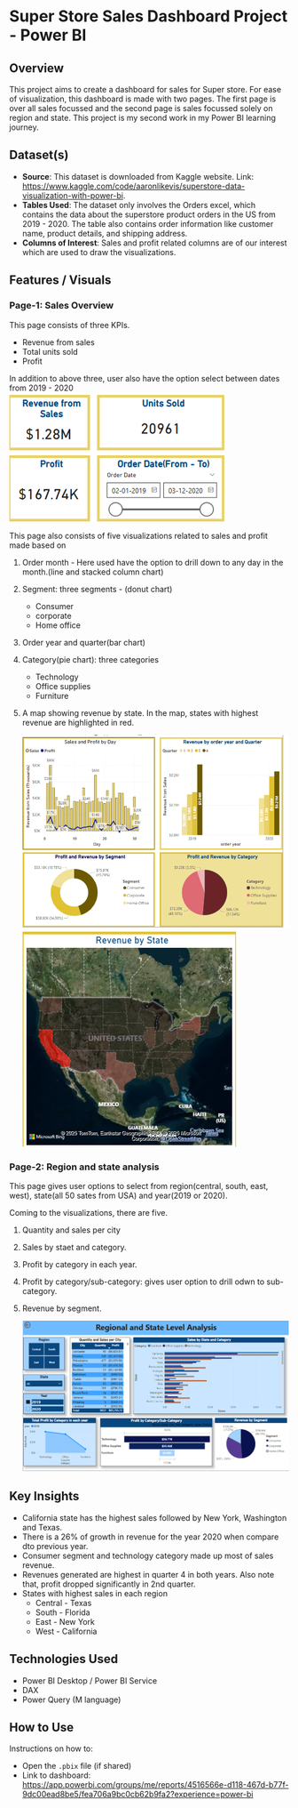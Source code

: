 # Super Store Sales Dashboard Project - Power BI

## Overview
This project aims to create a dashboard for sales for Super store. For ease of visualization, this dashboard is made with two pages. The first page is over all sales focussed and the second page is sales focussed solely on region and state. This project is my second work in my Power BI learning journey. 

## Dataset(s)
- **Source**: This dataset is downloaded from Kaggle website. Link: https://www.kaggle.com/code/aaronlikevis/superstore-data-visualization-with-power-bi. 
- **Tables Used**: The dataset only involves the Orders excel, which contains the data about the superstore product orders in the US from 2019 - 2020. The table also contains order information like customer name, product details, and shipping address.
- **Columns of Interest**: Sales and profit related columns are of our interest which are used to draw the visualizations.

## Features / Visuals
### Page-1: Sales Overview

This page consists of three KPIs.
- Revenue from sales
- Total units sold
- Profit

In addition to above three, user also have the option select between dates from 2019 - 2020
    ![alt text](KPIs.png)

This page also consists of five visualizations related to sales and profit made based on 

1. Order month - Here used have the option to drill down to any day in the month.(line and stacked column chart)

2. Segment: three segments - (donut chart)
    - Consumer
    - corporate
    - Home office

3. Order year and quarter(bar chart)

4. Category(pie chart): three categories
    - Technology
    - Office supplies
    - Furniture
5. A map showing revenue by state. In the map, states with highest revenue are highlighted in red.

    ![alt text](visuals_page1.png)
    ![alt text](map_page1.png)

### Page-2: Region and state analysis
This page gives user options to select from region(central, south, east, west), state(all 50 sates from USA) and year(2019 or 2020).

Coming to the visualizations, there are five.
1. Quantity and sales per city
2. Sales by staet and category.
3. Profit by category in each year.
4. Profit by category/sub-category: gives user option to drill odwn to sub-category.
5. Revenue by segment.

    ![alt text](image.png)

## Key Insights
- California state has the highest sales followed by New York, Washington and Texas.
- There is a 26% of growth in revenue for the year 2020 when compare dto previous year.
- Consumer segment and technology category made up most of sales revenue. 
- Revenues generated are highest in quarter 4 in both years. Also note that, profit dropped significantly in 2nd quarter.
- States with highest sales in each region
    - Central - Texas
    - South - Florida
    - East - New York
    - West - California

## Technologies Used
- Power BI Desktop / Power BI Service
- DAX
- Power Query (M language)

## How to Use
Instructions on how to:
- Open the `.pbix` file (if shared)
- Link to dashboard: https://app.powerbi.com/groups/me/reports/4516566e-d118-467d-b77f-9dc00ead8be5/fea706a9bc0cb62b9fa2?experience=power-bi


